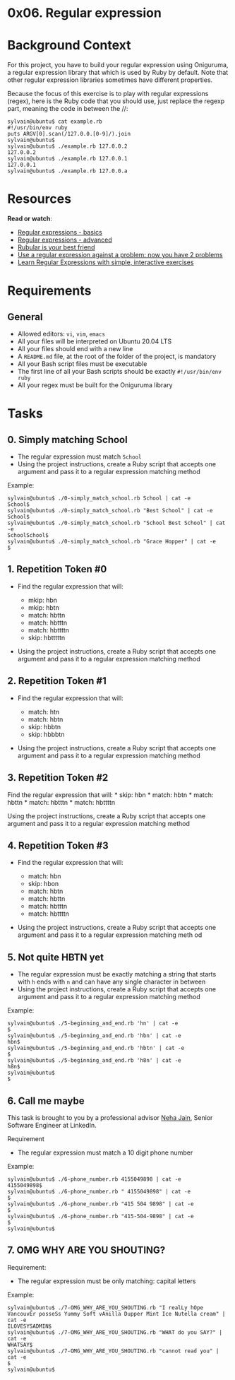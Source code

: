 # 0x06. Regular expression

# Background Context
For this project, you have to build your regular expression using Oniguruma, a regular expression library that which is used by Ruby by default. Note that other regular expression libraries sometimes have different properties.

Because the focus of this exercise is to play with regular expressions (regex), here is the Ruby code that you should use, just replace the regexp part, meaning the code in between the //:

```
sylvain@ubuntu$ cat example.rb
#!/usr/bin/env ruby
puts ARGV[0].scan(/127.0.0.[0-9]/).join
sylvain@ubuntu$
sylvain@ubuntu$ ./example.rb 127.0.0.2
127.0.0.2
sylvain@ubuntu$ ./example.rb 127.0.0.1
127.0.0.1
sylvain@ubuntu$ ./example.rb 127.0.0.a
```

# Resources
**Read or watch**:

* [Regular expressions - basics](https://www.slideshare.net/neha_jain/introducing-regular-expressions)
* [Regular expressions - advanced](https://www.slideshare.net/neha_jain/advanced-regular-expressions-80296518)
* [Rubular is your best friend](https://rubular.com/)
* [Use a regular expression against a problem: now you have 2 problems](https://blog.codinghorror.com/regular-expressions-now-you-have-two-problems/)
* [Learn Regular Expressions with simple, interactive exercises](https://regexone.com/)

# Requirements
## General
* Allowed editors: ```vi```, ```vim```, ```emacs```
* All your files will be interpreted on Ubuntu 20.04 LTS
* All your files should end with a new line
* A ```README.md``` file, at the root of the folder of the project, is mandatory
* All your Bash script files must be executable
* The first line of all your Bash scripts should be exactly ```#!/usr/bin/env ruby```
* All your regex must be built for the Oniguruma library

# Tasks
## 0. Simply matching School

* The regular expression must match ```School```
* Using the project instructions, create a Ruby script that accepts one argument and pass it to a regular expression matching method

Example:
```
sylvain@ubuntu$ ./0-simply_match_school.rb School | cat -e
School$
sylvain@ubuntu$ ./0-simply_match_school.rb "Best School" | cat -e
School$
sylvain@ubuntu$ ./0-simply_match_school.rb "School Best School" | cat -e
SchoolSchool$
sylvain@ubuntu$ ./0-simply_match_school.rb "Grace Hopper" | cat -e
$
```

## 1. Repetition Token #0
* Find the regular expression that will:
    * mkip:  hbn
    * mkip:  hbtn
    * match: hbttn
    * match: hbtttn
    * match: hbttttn
    * skip:  hbtttttn

* Using the project instructions, create a Ruby script that accepts one argument and pass it to a regular expression matching method

## 2. Repetition Token #1
* Find the regular expression that will:
    * match: htn
    * match: hbtn
    * skip:  hbbtn
    * skip:  hbbbtn

* Using the project instructions, create a Ruby script that accepts one argument and pass it to a regular expression matching method

## 3. Repetition Token #2
Find the regular expression that will:
    * skip:  hbn
    * match: hbtn
    * match: hbttn
    * match: hbtttn
    * match: hbttttn

Using the project instructions, create a Ruby script that accepts one argument and pass it to a regular expression matching method

## 4. Repetition Token #3
* Find the regular expression that will:
    * match: hbn
    * skip:  hbon
    * match: hbtn
    * match: hbttn
    * match: hbtttn
    * match: hbttttn

* Using the project instructions, create a Ruby script that accepts one argument and pass it to a regular expression matching meth
od

## 5. Not quite HBTN yet
* The regular expression must be exactly matching a string that starts with ```h``` ends with ```n``` and can have any single character in between
* Using the project instructions, create a Ruby script that accepts one argument and pass it to a regular expression matching method

Example:
```
sylvain@ubuntu$ ./5-beginning_and_end.rb 'hn' | cat -e
$
sylvain@ubuntu$ ./5-beginning_and_end.rb 'hbn' | cat -e
hbn$
sylvain@ubuntu$ ./5-beginning_and_end.rb 'hbtn' | cat -e
$
sylvain@ubuntu$ ./5-beginning_and_end.rb 'h8n' | cat -e
h8n$
sylvain@ubuntu$
$
```

## 6. Call me maybe
This task is brought to you by a professional advisor [Neha Jain](https://twitter.com/_nehajain), Senior Software Engineer at LinkedIn.

Requirement
* The regular expression must match a 10 digit phone number

Example:
```
sylvain@ubuntu$ ./6-phone_number.rb 4155049898 | cat -e
4155049898$
sylvain@ubuntu$ ./6-phone_number.rb " 4155049898" | cat -e
$
sylvain@ubuntu$ ./6-phone_number.rb "415 504 9898" | cat -e
$
sylvain@ubuntu$ ./6-phone_number.rb "415-504-9898" | cat -e
$
sylvain@ubuntu$
```

## 7. OMG WHY ARE YOU SHOUTING?
Requirement:
* The regular expression must be only matching: capital letters

Example:
```
sylvain@ubuntu$ ./7-OMG_WHY_ARE_YOU_SHOUTING.rb "I realLy hOpe VancouvEr posseSs Yummy Soft vAnilla Dupper Mint Ice Nutella cream" | cat -e
ILOVESYSADMIN$
sylvain@ubuntu$ ./7-OMG_WHY_ARE_YOU_SHOUTING.rb "WHAT do you SAY?" | cat -e
WHATSAY$
sylvain@ubuntu$ ./7-OMG_WHY_ARE_YOU_SHOUTING.rb "cannot read you" | cat -e
$
sylvain@ubuntu$
```
